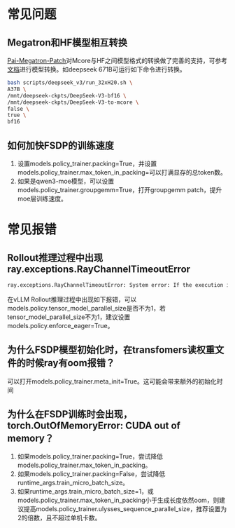 # 常见问题

## Megatron和HF模型相互转换

[Pai-Megatron-Patch](https://github.com/alibaba/Pai-Megatron-Patch)对Mcore与HF之间模型格式的转换做了完善的支持，可参考[文档](https://github.com/alibaba/Pai-Megatron-Patch/tree/main/toolkits/distributed_checkpoints_convertor)进行模型转换。如deepseek 671B可运行如下命令进行转换。

```bash
bash scripts/deepseek_v3/run_32xH20.sh \
A37B \
/mnt/deepseek-ckpts/DeepSeek-V3-bf16 \
/mnt/deepseek-ckpts/DeepSeek-V3-to-mcore \
false \
true \
bf16
```

## 如何加快FSDP的训练速度

1. 设置models.policy_trainer.packing=True，并设置models.policy_trainer.max_token_in_packing=可以打满显存的总token数。
2. 如果是qwen3-moe模型，可以设置models.policy_trainer.groupgemm=True，打开groupgemm patch，提升moe层训练速度。

# 常见报错

## Rollout推理过程中出现ray.exceptions.RayChannelTimeoutError
```bash
ray.exceptions.RayChannelTimeoutError: System error: If the execution is expected to take a long time, increase RAY_CGRAPH_get_timeout which is currently 10 seconds. Otherwise, this may indicate that the execution is hanging.
```
在vLLM Rollout推理过程中出现如下报错，可以models.policy.tensor_model_parallel_size是否不为1，若tensor_model_parallel_size不为1，建议设置models.policy.enforce_eager=True。

## 为什么FSDP模型初始化时，在transfomers读权重文件的时候ray有oom报错？

可以打开models.policy_trainer.meta_init=True。这可能会带来额外的初始化时间

## 为什么在FSDP训练时会出现，torch.OutOfMemoryError: CUDA out of memory？
1. 如果models.policy_trainer.packing=True，尝试降低models.policy_trainer.max_token_in_packing。
2. 如果models.policy_trainer.packing=False，尝试降低runtime_args.train_micro_batch_size。
3. 如果runtime_args.train_micro_batch_size=1，或models.policy_trainer.max_token_in_packing小于生成长度依然oom，则建议提高models.policy_trainer.ulysses_sequence_parallel_size，推荐设置为2的倍数，且不超过单机卡数。